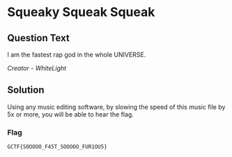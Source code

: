 # Squeaky Squeak Squeak

## Question Text

I am the fastest rap god in the whole UNIVERSE.

*Creator - WhiteLight*

## Solution

Using any music editing software, by slowing the speed of this music file by 5x or more, you will be able to hear the flag.

### Flag
`GCTF{SOOOOO_F45T_SOOOOO_FUR1OU5}`